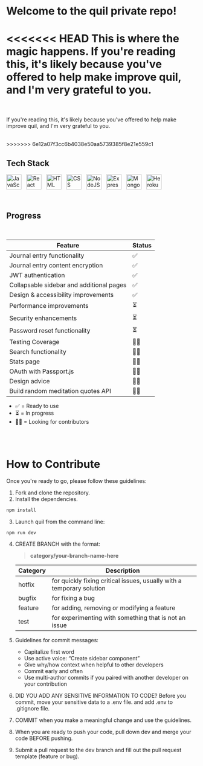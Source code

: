 # Welcome to the quil private repo!

<<<<<<< HEAD
This is where the magic happens. If you're reading this, it's likely because you've offered to help make improve quil, and I'm very grateful to you.
<br></br>
=======
If you're reading this, it's likely because you've offered to help make improve quil, and I'm very grateful to you. 

<br />
>>>>>>> 6e12a07f3cc6b4038e50aa5739385f8e21e559c1

## Tech Stack

<div>
    <img align="left" alt="JavaScript" width="40px" style="padding-right:10px;" src="https://cdn.jsdelivr.net/gh/devicons/devicon/icons/javascript/javascript-plain.svg" />
    <img align="left" alt="React" width="40px" style="padding-right:10px;" src="https://cdn.jsdelivr.net/gh/devicons/devicon/icons/react/react-original.svg" />
    <img align="left" alt="HTML" width="40px" style="padding-right:10px;" src="https://cdn.jsdelivr.net/gh/devicons/devicon/icons/html5/html5-plain.svg" />
    <img align="left" alt="CSS" width="40px" style="padding-right:10px;" src="https://cdn.jsdelivr.net/gh/devicons/devicon/icons/css3/css3-plain.svg" />
    <img align="left" alt="NodeJS" width="40px" style="padding-right:10px;" src="https://cdn.jsdelivr.net/gh/devicons/devicon/icons/nodejs/nodejs-original.svg" />
    <img align="left" alt="Express" width="40px" style="padding-right:10px;" src="https://cdn.jsdelivr.net/gh/devicons/devicon/icons/express/express-original.svg" />
    <img align="left" alt="MongoDB" width="40px" style="padding-right:10px;" src="https://cdn.jsdelivr.net/gh/devicons/devicon/icons/mongodb/mongodb-original.svg" />
    <img align="left" alt="Heroku" width="40px" style="padding-right:10px;" src="https://cdn.jsdelivr.net/gh/devicons/devicon/icons/heroku/heroku-plain-wordmark.svg" />
</div>  
<br></br>
<br></br>

## Progress

<br/>

| Feature                                  | Status |
| ---------------------------------------- | ------ |
| Journal entry functionality              | ✅     |
| Journal entry content encryption         | ✅     |
| JWT authentication                       | ✅     |
| Collapsable sidebar and additional pages | ✅     |
| Design & accessibility improvements      | ✅     |
| Performance improvements                 | ⏳     |
| Security enhancements                    | ⏳     |
| Password reset functionality             | ⏳     |
| Testing Coverage                         | 🙏🏻     |
| Search functionality                     | 🙏🏻     |
| Stats page                               | 🙏🏻     |
| OAuth with Passport.js                   | 🙏🏻     |
| Design advice                            | 🙏🏻     |
| Build random meditation quotes API       | 🙏🏻     |

- ✅ = Ready to use
- ⏳ = In progress
- 🙏🏻 = Looking for contributors

<br></br>

# How to Contribute

Once you're ready to go, please follow these guidelines:

1. Fork and clone the repository.
2. Install the dependencies.

```bash
npm install
```

3. Launch quil from the command line:

```bash
npm run dev
```

4. CREATE BRANCH with the format:

   > **category/your-branch-name-here**

   | Category | Description                                                           |
   | -------- | --------------------------------------------------------------------- |
   | hotfix   | for quickly fixing critical issues, usually with a temporary solution |
   | bugfix   | for fixing a bug                                                      |
   | feature  | for adding, removing or modifying a feature                           |
   | test     | for experimenting with something that is not an issue                 |

5. Guidelines for commit messages:

   - Capitalize first word
   - Use active voice: “Create sidebar component”
   - Give why/how context when helpful to other developers
   - Commit early and often
   - Use multi-author commits if you paired with another developer on your contribution

6. DID YOU ADD ANY SENSITIVE INFORMATION TO CODE? Before you commit, move your sensitive data to a .env file. and add .env to .gitignore file.
7. COMMIT when you make a meaningful change and use the guidelines.
8. When you are ready to push your code, pull down dev and merge your code BEFORE pushing.
9. Submit a pull request to the dev branch and fill out the pull request template (feature or bug).
